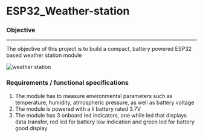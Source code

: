 # ESP32_Weather-station

### Objective
-----------------------------------------------------------------------------------------------------------------------------------------------------------------------
The objective of this project is to build a compact, battery powered ESP32 based weather station module

![weather station](https://user-images.githubusercontent.com/26503600/229715483-0b4ea387-03f1-424f-8ad8-accac3342967.jpg)



### Requirements / functional specifications
1. The module has to measure environmental parameters such as temperature, humidity, atmospheric pressure, as well as battery voltage
2. The module is powered with a li battery rated 3.7V
3. The module has 3 onboard led indicators, one while led that displays data transfer, red led for battery low indication and green led for battery good display
